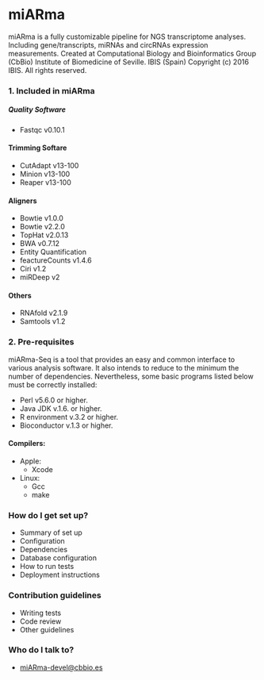 # miARma #

miARma is a fully customizable pipeline for NGS transcriptome analyses. Including gene/transcripts, miRNAs and circRNAs expression measurements.
Created at Computational Biology and Bioinformatics Group (CbBio)
Institute of Biomedicine of Seville. IBIS (Spain)
Copyright (c) 2016 IBIS. All rights reserved.

### 1. Included in miARma ###

##### Quality Software #####
* Fastqc v0.10.1
#### Trimming Softare ####
* CutAdapt v13-100
* Minion v13-100
* Reaper v13-100
#### Aligners ####
* Bowtie v1.0.0
* Bowtie v2.2.0
* TopHat v2.0.13
* BWA v0.7.12
* Entity Quantification
* feactureCounts v1.4.6
* Ciri v1.2
* miRDeep v2
#### Others ####
* RNAfold v2.1.9
* Samtools v1.2

### 2. Pre-requisites ###

miARma-Seq is a tool that provides an easy and common interface to various analysis software. It also intends to reduce to the minimum the number of dependencies. Nevertheless, some basic programs listed below must be correctly installed:

* Perl v5.6.0 or higher.
* Java JDK v.1.6. or higher.
* R environment v.3.2 or higher.
* Bioconductor v.1.3 or higher.
#### Compilers: #####
+ Apple:
    - Xcode
+ Linux:
    - Gcc
    - make

### How do I get set up? ###

* Summary of set up
* Configuration
* Dependencies
* Database configuration
* How to run tests
* Deployment instructions

### Contribution guidelines ###

* Writing tests
* Code review
* Other guidelines

### Who do I talk to? ###

* miARma-devel@cbbio.es

